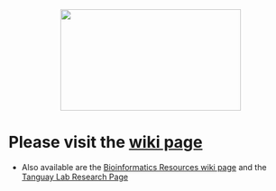 <br>
<br>

<p align="center">
  <img width="320" height="180" src="https://i.ytimg.com/vi/nrxqRUEaY2c/mqdefault.jpg">
</p>

# Please visit the [wiki page](https://github.com/Tanguay-Lab/Manuscripts/wiki)
* Also available are the [Bioinformatics Resources wiki page](https://github.com/Tanguay-Lab/Bioinformatic_Resources/wiki) and the [Tanguay Lab Research Page](http://tanguaylab.com)
